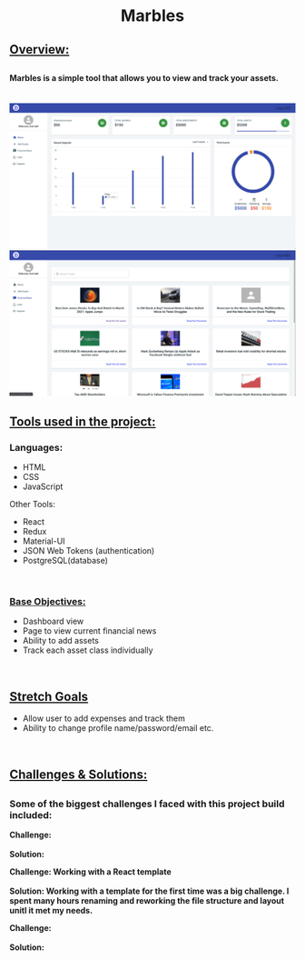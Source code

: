 <h1 align="center"> Marbles </h1>

<h2><u>Overview:</u><h2>

<h4>Marbles is a simple tool that allows you to view and track your assets.</h4>

</br>
<img src="./client/public/static/images/Dashboard.png">
<img src="./client/public/static/images/News.png">



<h2><u>Tools used in the project:</u></h3>
<h3>Languages:</h3>
<ul>
    <li>HTML</li>
    <li>CSS</li>
    <li>JavaScript</li>
</ul>

Other Tools:

<ul>
    <li>React</li>
    <li>Redux</li>
    <li>Material-UI</li>
    <li>JSON Web Tokens (authentication)</li>
    <li>PostgreSQL(database)</li>
</ul>

</br>

<h3><u>Base Objectives:</u></h3>
<ul>
    <li>Dashboard view</li>
    <li>Page to view current financial news</li>
    <li>Ability to add assets</li>
    <li>Track each asset class individually</li>
</ul>


</br>

<h2><u>Stretch Goals </u></h2>
<ul>
    <li>Allow user to add expenses and track them</li>
    <li>Ability to change profile name/password/email etc.</li>
</ul>

</br>

<h2><u>Challenges & Solutions:</u><h2>
<h3>Some of the biggest challenges I faced with this project build included:</h2>

<b>Challenge: </b>
<br/> <br/>
<b>Solution: </b>

<b>Challenge: Working with a React template</b>
<br/> <br/>
<b>Solution:  Working with a template for the first time was a big challenge. I spent many hours renaming and reworking the file structure and layout unitl it met my needs. 
</b>

<b>Challenge: </b>
<br/> <br/>
<b>Solution:  </b>

</br>
